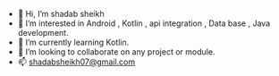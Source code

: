 - 👋 Hi, I’m shadab sheikh
- 👀 I’m interested in Android , Kotlin , api integration , Data base , Java development.
- 🌱 I’m currently learning Kotlin.
- 💞️ I’m looking to collaborate on any project or module.
- 📫 shadabsheikh07@gmail.com


